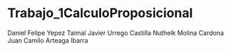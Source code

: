# Trabajo_1CalculoProposicional
 
Daniel Felipe Yepez Taimal
Javier Urrego Castilla
Nuthelk Molina Cardona
Juan Camilo Arteaga Ibarra
